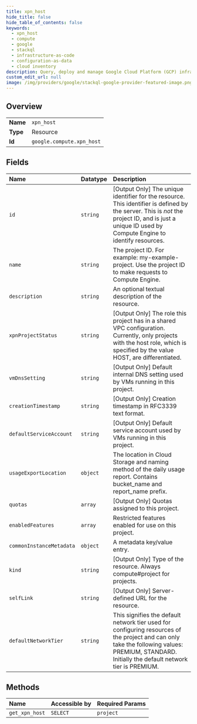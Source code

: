 ```yaml
---
title: xpn_host
hide_title: false
hide_table_of_contents: false
keywords:
  - xpn_host
  - compute
  - google    
  - stackql
  - infrastructure-as-code
  - configuration-as-data
  - cloud inventory
description: Query, deploy and manage Google Cloud Platform (GCP) infrastructure and resources using SQL
custom_edit_url: null
image: /img/providers/google/stackql-google-provider-featured-image.png
---
```

  
    

## Overview
<table><tbody>
<tr><td><b>Name</b></td><td><code>xpn_host</code></td></tr>
<tr><td><b>Type</b></td><td>Resource</td></tr>
<tr><td><b>Id</b></td><td><code>google.compute.xpn_host</code></td></tr>
</tbody></table>

## Fields
| Name | Datatype | Description |
|:-----|:---------|:------------|
| `id` | `string` | [Output Only] The unique identifier for the resource. This identifier is defined by the server. This is *not* the project ID, and is just a unique ID used by Compute Engine to identify resources. |
| `name` | `string` | The project ID. For example: my-example-project. Use the project ID to make requests to Compute Engine. |
| `description` | `string` | An optional textual description of the resource. |
| `xpnProjectStatus` | `string` | [Output Only] The role this project has in a shared VPC configuration. Currently, only projects with the host role, which is specified by the value HOST, are differentiated. |
| `vmDnsSetting` | `string` | [Output Only] Default internal DNS setting used by VMs running in this project. |
| `creationTimestamp` | `string` | [Output Only] Creation timestamp in RFC3339 text format. |
| `defaultServiceAccount` | `string` | [Output Only] Default service account used by VMs running in this project. |
| `usageExportLocation` | `object` | The location in Cloud Storage and naming method of the daily usage report. Contains bucket_name and report_name prefix. |
| `quotas` | `array` | [Output Only] Quotas assigned to this project. |
| `enabledFeatures` | `array` | Restricted features enabled for use on this project. |
| `commonInstanceMetadata` | `object` | A metadata key/value entry. |
| `kind` | `string` | [Output Only] Type of the resource. Always compute#project for projects. |
| `selfLink` | `string` | [Output Only] Server-defined URL for the resource. |
| `defaultNetworkTier` | `string` | This signifies the default network tier used for configuring resources of the project and can only take the following values: PREMIUM, STANDARD. Initially the default network tier is PREMIUM. |
## Methods
| Name | Accessible by | Required Params |
|:-----|:--------------|:----------------|
| `get_xpn_host` | `SELECT` | `project` |
